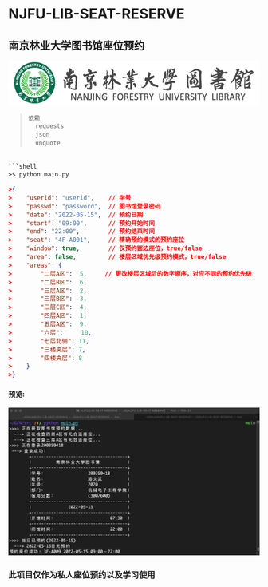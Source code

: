 # NJFU-LIB-SEAT-RESERVE
## 南京林业大学图书馆座位预约

![njfulogo](/images/logonew.png)

>```python
>依赖
>   requests
>   json
>   unquote
```

```shell
>$ python main.py
```

```json
>{
>    "userid": "userid",    // 学号
>    "passwd": "password",  // 图书馆登录密码
>    "date": "2022-05-15",  // 预约日期
>    "start": "09:00",      // 预约开始时间
>    "end": "22:00",        // 预约结束时间
>    "seat": "4F-A001",     // 精确预约模式的预约座位
>    "window": true,        // 仅预约窗边座位，true/false
>    "area": false,         // 楼层区域优先级预约模式，true/false
>    "areas": {
>        "二层A区":  5,     // 更改楼层区域后的数字顺序，对应不同的预约优先级
>        "二层B区":  6,
>        "三层A区":  2,
>        "三层B区":  3,
>        "三层C区":  4,
>        "四层A区":  1,
>        "五层A区":  9,
>        "六层":     10,
>        "七层北侧": 11,
>        "三楼夹层": 7,
>        "四楼夹层": 8
>    }
>}
```

#### 预览:
![preview](/images/preview.jpg)

### 此项目仅作为私人座位预约以及学习使用
